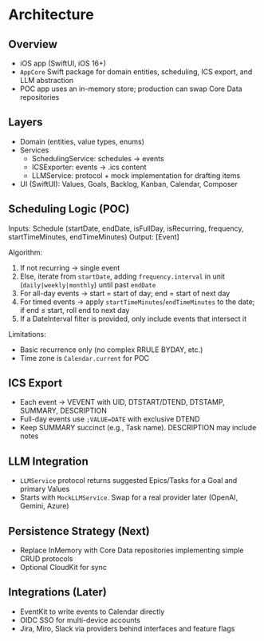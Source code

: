 # Architecture

## Overview
- iOS app (SwiftUI, iOS 16+)
- `AppCore` Swift package for domain entities, scheduling, ICS export, and LLM abstraction
- POC app uses an in-memory store; production can swap Core Data repositories

## Layers
- Domain (entities, value types, enums)
- Services
  - SchedulingService: schedules → events
  - ICSExporter: events → .ics content
  - LLMService: protocol + mock implementation for drafting items
- UI (SwiftUI): Values, Goals, Backlog, Kanban, Calendar, Composer

## Scheduling Logic (POC)
Inputs: Schedule (startDate, endDate, isFullDay, isRecurring, frequency, startTimeMinutes, endTimeMinutes)
Output: [Event]

Algorithm:
1) If not recurring → single event
2) Else, iterate from `startDate`, adding `frequency.interval` in unit (`daily|weekly|monthly`) until past `endDate`
3) For all-day events → start = start of day; end = start of next day
4) For timed events → apply `startTimeMinutes`/`endTimeMinutes` to the date; if end ≤ start, roll end to next day
5) If a DateInterval filter is provided, only include events that intersect it

Limitations:
- Basic recurrence only (no complex RRULE BYDAY, etc.)
- Time zone is `Calendar.current` for POC

## ICS Export
- Each event → VEVENT with UID, DTSTART/DTEND, DTSTAMP, SUMMARY, DESCRIPTION
- Full-day events use `;VALUE=DATE` with exclusive DTEND
- Keep SUMMARY succinct (e.g., Task name). DESCRIPTION may include notes

## LLM Integration
- `LLMService` protocol returns suggested Epics/Tasks for a Goal and primary Values
- Starts with `MockLLMService`. Swap for a real provider later (OpenAI, Gemini, Azure)

## Persistence Strategy (Next)
- Replace InMemory with Core Data repositories implementing simple CRUD protocols
- Optional CloudKit for sync

## Integrations (Later)
- EventKit to write events to Calendar directly
- OIDC SSO for multi-device accounts
- Jira, Miro, Slack via providers behind interfaces and feature flags
